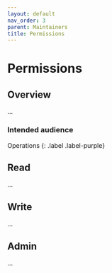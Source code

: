 ```yaml
---
layout: default
nav_order: 3
parent: Maintainers
title: Permissions
---
```


# Permissions


## Overview

...

### Intended audience

Operations
{: .label .label-purple}

## Read

...

## Write

...

## Admin

...
